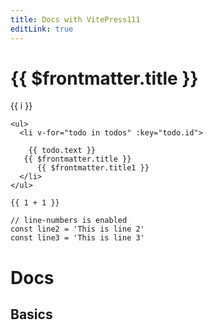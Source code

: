 ```yaml
---
title: Docs with VitePress111
editLink: true
---
```


# {{ $frontmatter.title }}
<span v-for="i in 3">{{ i }}</span>

```html{3,4}
<ul>
  <li v-for="todo in todos" :key="todo.id">

    {{ todo.text }}
   {{ $frontmatter.title }}
      {{ $frontmatter.title1 }}
  </li>
</ul>
```

    {{ 1 + 1 }}
```ts:line-numbers {1}
// line-numbers is enabled
const line2 = 'This is line 2'
const line3 = 'This is line 3'
```


# Docs

## Basics

<!--@include: ../bar/three.md-->
